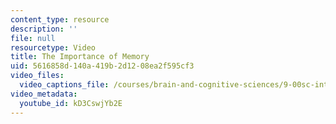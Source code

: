```yaml
---
content_type: resource
description: ''
file: null
resourcetype: Video
title: The Importance of Memory
uid: 5616858d-140a-419b-2d12-08ea2f595cf3
video_files:
  video_captions_file: /courses/brain-and-cognitive-sciences/9-00sc-introduction-to-psychology-fall-2011/memory-ii/the-importance-of-memory/kD3CswjYb2E.vtt
video_metadata:
  youtube_id: kD3CswjYb2E
---
```

